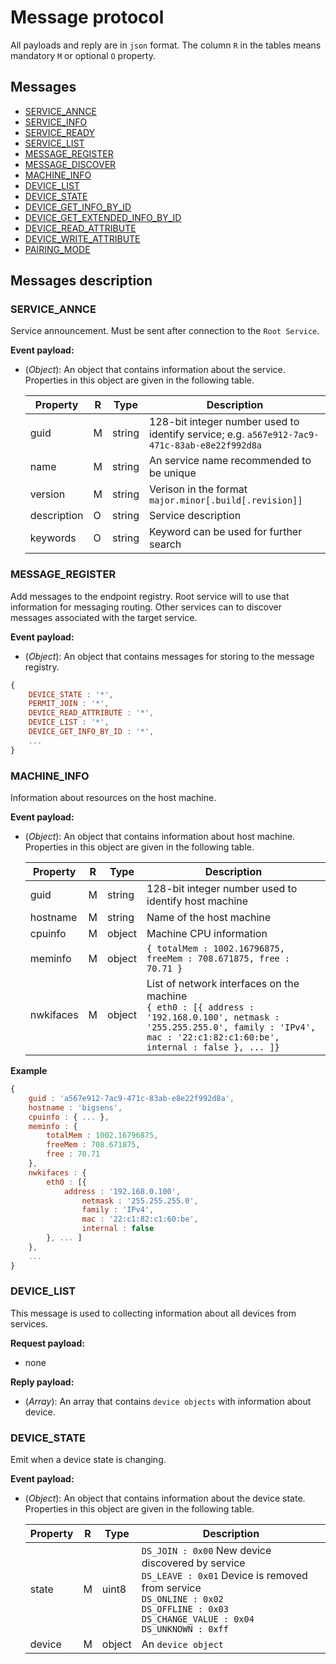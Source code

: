 # Message protocol

All payloads and reply are in `json` format. The column `R` in the tables means mandatory `M` or optional `O` property. 

## Messages 

* [SERVICE_ANNCE](#SERVICE_ANNCE)
* [SERVICE_INFO](#)
* [SERVICE_READY](#)
* [SERVICE_LIST](#)
* [MESSAGE_REGISTER](#MESSAGE_REGISTER)
* [MESSAGE_DISCOVER](#)
* [MACHINE_INFO](#MACHINE_INFO)
* [DEVICE_LIST](#DEVICE_LIST)
* [DEVICE_STATE](#DEVICE_STATE)
* [DEVICE_GET_INFO_BY_ID](#)
* [DEVICE_GET_EXTENDED_INFO_BY_ID](#)
* [DEVICE_READ_ATTRIBUTE](#)
* [DEVICE_WRITE_ATTRIBUTE](#)
* [PAIRING_MODE](#)

## Messages description

<a name="SERVICE_ANNCE"></a>
### SERVICE_ANNCE
Service announcement. Must be sent after connection to the `Root Service`.

**Event payload:**

* (_Object_): An object that contains information about the service. Properties in this object are given in the following table.  

    | Property     | R | Type   | Description                                            |
    |--------------|---|--------|--------------------------------------------------------|
    | guid         | M | string | 128-bit integer number used to identify service; e.g. `a567e912-7ac9-471c-83ab-e8e22f992d8a` |
    | name         | M | string | An service name recommended to be unique               |
    | version      | M | string | Verison in the format `major.minor[.build[.revision]]` |
    | description  | O | string | Service description                                    |
    | keywords     | O | string | Keyword can be used for further search                 | 

<a name="MESSAGE_REGISTER"></a>
### MESSAGE_REGISTER
Add messages to the endpoint registry. Root service will to use that information for messaging routing. Other services can to discover messages associated with the target service. 

**Event payload:**

* (_Object_): An object that contains messages for storing to the message registry.
```js
{
	DEVICE_STATE : '*',
	PERMIT_JOIN : '*',
	DEVICE_READ_ATTRIBUTE : '*',
	DEVICE_LIST : '*',
	DEVICE_GET_INFO_BY_ID : '*',
    ...
}
```

<a name="MACHINE_INFO"></a>
### MACHINE_INFO
Information about resources on the host machine.

**Event payload:**

* (_Object_): An object that contains information about host machine. Properties in this object are given in the following table.

    | Property    | R | Type   | Description                                                   |
    |-------------|---|--------|---------------------------------------------------------------|
    | guid        | M | string | 128-bit integer number used to identify host machine          |
    | hostname    | M | string | Name of the host machine                                      |
    | cpuinfo     | M | object | Machine CPU information                                               |  
    | meminfo     | M | object | ```{ totalMem : 1002.16796875, freeMem : 708.671875, free : 70.71 }``` |
    | nwkifaces   | M | object | List of network interfaces on the machine<br>```{ eth0 : [{ address : '192.168.0.100', netmask : '255.255.255.0', family : 'IPv4', mac : '22:c1:82:c1:60:be', internal : false }, ... ]}``` |

**Example**
```js
{
	guid : 'a567e912-7ac9-471c-83ab-e8e22f992d8a',
	hostname : 'bigsens',
	cpuinfo : { ... },
	meminfo : {
		totalMem : 1002.16796875,
		freeMem : 708.671875,
		free : 70.71
	},
	nwkifaces : {
		eth0 : [{
			address : '192.168.0.100',
		        netmask : '255.255.255.0',
		        family : 'IPv4',
		        mac : '22:c1:82:c1:60:be',
		        internal : false
		}, ... ]
	},
	...
}
```


<a name="DEVICE_LIST"></a>
### DEVICE_LIST
This message is used to collecting information about all devices from services. 

**Request payload:**

* none

**Reply payload:**

* (_Array_): An array that contains `device objects` with information about device.

<a name="DEVICE_STATE"></a>
### DEVICE_STATE
Emit when a device state is changing.

**Event payload:**

* (_Object_): An object that contains information about the device state. Properties in this object are given in the following table. 


    | Property     | R | Type   | Description                                                   |
    |--------------|---|--------|---------------------------------------------------------------|
    | state        | M | uint8  | `DS_JOIN : 0x00` New device discovered by service<br>`DS_LEAVE : 0x01` Device is removed from service<br>`DS_ONLINE : 0x02`<br>`DS_OFFLINE : 0x03`<br>`DS_CHANGE_VALUE : 0x04`<br>`DS_UNKNOWN : 0xff`|
    | device       | M | object | An `device object`                                              |

